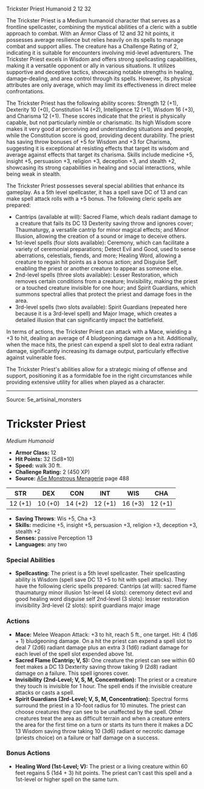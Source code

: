 <MonsterName/>Trickster Priest</MonsterName>
<CreatureType/>Humanoid</CreatureType>
<CR/>2</CR>
<AC/>12</AC>
<HP/>32</HP>
<summary>The Trickster Priest is a Medium humanoid character that serves as a frontline spellcaster, combining the mystical abilities of a cleric with a subtle approach to combat. With an Armor Class of 12 and 32 hit points, it possesses average resilience but relies heavily on its spells to manage combat and support allies. The creature has a Challenge Rating of 2, indicating it is suitable for encounters involving mid-level adventurers. The Trickster Priest excels in Wisdom and offers strong spellcasting capabilities, making it a versatile opponent or ally in various situations. It utilizes supportive and deceptive tactics, showcasing notable strengths in healing, damage-dealing, and area control through its spells. However, its physical attributes are only average, which may limit its effectiveness in direct melee confrontations.</summary>

<detail>

The Trickster Priest has the following ability scores: Strength 12 (+1), Dexterity 10 (+0), Constitution 14 (+2), Intelligence 12 (+1), Wisdom 16 (+3), and Charisma 12 (+1). These scores indicate that the priest is physically capable, but not particularly nimble or charismatic. Its high Wisdom score makes it very good at perceiving and understanding situations and people, while the Constitution score is good, providing decent durability. The priest has saving throw bonuses of +5 for Wisdom and +3 for Charisma, suggesting it is exceptional at resisting effects that target its wisdom and average against effects that target its charisma. Skills include medicine +5, insight +5, persuasion +3, religion +3, deception +3, and stealth +2, showcasing its strong capabilities in healing and social interactions, while being weak in stealth.

The Trickster Priest possesses several special abilities that enhance its gameplay. As a 5th level spellcaster, it has a spell save DC of 13 and can make spell attack rolls with a +5 bonus. The following cleric spells are prepared: 

- Cantrips (available at will): Sacred Flame, which deals radiant damage to a creature that fails its DC 13 Dexterity saving throw and ignores cover; Thaumaturgy, a versatile cantrip for minor magical effects; and Minor Illusion, allowing the creation of a sound or image to deceive others.
- 1st-level spells (four slots available): Ceremony, which can facilitate a variety of ceremonial preparations; Detect Evil and Good, used to sense aberrations, celestials, fiends, and more; Healing Word, allowing a creature to regain hit points as a bonus action; and Disguise Self, enabling the priest or another creature to appear as someone else.
- 2nd-level spells (three slots available): Lesser Restoration, which removes certain conditions from a creature; Invisibility, making the priest or a touched creature invisible for one hour; and Spirit Guardians, which summons spectral allies that protect the priest and damage foes in the area.
- 3rd-level spells (two slots available): Spirit Guardians (repeated here because it is a 3rd-level spell) and Major Image, which creates a detailed illusion that can significantly impact the battlefield.

In terms of actions, the Trickster Priest can attack with a Mace, wielding a +3 to hit, dealing an average of 4 bludgeoning damage on a hit. Additionally, when the mace hits, the priest can expend a spell slot to deal extra radiant damage, significantly increasing its damage output, particularly effective against vulnerable foes.

The Trickster Priest's abilities allow for a strategic mixing of offense and support, positioning it as a formidable foe in the right circumstances while providing extensive utility for allies when played as a character.</detail>



---

Source: 5e_artisinal_monsters

# Trickster Priest

*Medium* *Humanoid*

- **Armor Class:** 12
- **Hit Points:** 32 (5d8+10)
- **Speed:** walk 30 ft.
- **Challenge Rating:** 2 (450 XP)
- **Source:** [A5e Monstrous Menagerie](https://enpublishingrpg.com/products/level-up-monstrous-menagerie-a5e) page 488

| STR | DEX | CON | INT | WIS | CHA |
| --- | --- | --- | --- | --- | --- |
| 12 (+1) | 10 (+0) | 14 (+2) | 12 (+1) | 16 (+3) | 12 (+1) |

- **Saving Throws**: Wis +5, Cha +3
- **Skills:** medicine +5, insight +5, persuasion +3, religion +3, deception +3, stealth +2
- **Senses:** passive Perception 13
- **Languages:** any two

### Special Abilities

- **Spellcasting:** The priest is a 5th level spellcaster. Their spellcasting ability is Wisdom (spell save DC 13
 +5 to hit with spell attacks). They have the following cleric spells prepared:
 Cantrips (at will): sacred flame
 thaumaturgy
 minor illusion
 1st-level (4 slots): ceremony
 detect evil and good
 healing word
 disguise self
 2nd-level (3 slots): lesser restoration
 invisibility
 3rd-level (2 slots): spirit guardians
 major image

### Actions

- **Mace:** Melee Weapon Attack: +3 to hit, reach 5 ft., one target. Hit: 4 (1d6 + 1) bludgeoning damage. On a hit  the priest can expend a spell slot to deal 7 (2d6) radiant damage  plus an extra 3 (1d6) radiant damage for each level of the spell slot expended above 1st.
- **Sacred Flame (Cantrip; V, S):** One creature the priest can see within 60 feet makes a DC 13 Dexterity saving throw  taking 9 (2d8) radiant damage on a failure. This spell ignores cover.
- **Invisibility (2nd-Level; V, S, M, Concentration):** The priest or a creature they touch is invisible for 1 hour. The spell ends if the invisible creature attacks or casts a spell.
- **Spirit Guardians (3rd-Level; V, S, M, Concentration):** Spectral forms surround the priest in a 10-foot radius for 10 minutes. The priest can choose creatures they can see to be unaffected by the spell. Other creatures treat the area as difficult terrain  and when a creature enters the area for the first time on a turn or starts its turn there  it makes a DC 13 Wisdom saving throw  taking 10 (3d6) radiant or necrotic damage (priests choice) on a failure or half damage on a success.

### Bonus Actions

- **Healing Word (1st-Level; V):** The priest or a living creature within 60 feet regains 5 (1d4 + 3) hit points. The priest can't cast this spell and a 1st-level or higher spell on the same turn.




